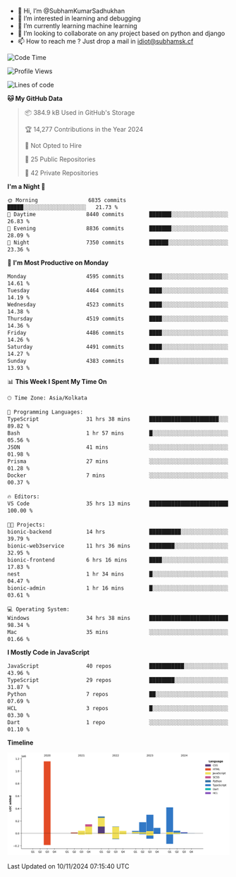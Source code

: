- 👋 Hi, I’m @SubhamKumarSadhukhan
- 👀 I’m interested in learning and debugging
- 🌱 I’m currently learning machine learning
- 💞️ I’m looking to collaborate on any project based on python and django
- 📫 How to reach me ?
      Just drop a mail in idiot@subhamsk.cf

<!---
SubhamKumarSadhukhan/SubhamKumarSadhukhan is a ✨ special ✨ repository because its `README.md` (this file) appears on your GitHub profile.
You can click the Preview link to take a look at your changes.
--->


<!--START_SECTION:waka-->
![Code Time](http://img.shields.io/badge/Code%20Time-2%2C620%20hrs%2020%20mins-blue)

![Profile Views](http://img.shields.io/badge/Profile%20Views-3-blue)

![Lines of code](https://img.shields.io/badge/From%20Hello%20World%20I%27ve%20Written-2.8%20million%20lines%20of%20code-blue)

**🐱 My GitHub Data** 

> 📦 384.9 kB Used in GitHub's Storage 
 > 
> 🏆 14,277 Contributions in the Year 2024
 > 
> 🚫 Not Opted to Hire
 > 
> 📜 25 Public Repositories 
 > 
> 🔑 42 Private Repositories 
 > 
**I'm a Night 🦉** 

```text
🌞 Morning                6835 commits        █████░░░░░░░░░░░░░░░░░░░░   21.73 % 
🌆 Daytime                8440 commits        ███████░░░░░░░░░░░░░░░░░░   26.83 % 
🌃 Evening                8836 commits        ███████░░░░░░░░░░░░░░░░░░   28.09 % 
🌙 Night                  7350 commits        ██████░░░░░░░░░░░░░░░░░░░   23.36 % 
```
📅 **I'm Most Productive on Monday** 

```text
Monday                   4595 commits        ████░░░░░░░░░░░░░░░░░░░░░   14.61 % 
Tuesday                  4464 commits        ████░░░░░░░░░░░░░░░░░░░░░   14.19 % 
Wednesday                4523 commits        ████░░░░░░░░░░░░░░░░░░░░░   14.38 % 
Thursday                 4519 commits        ████░░░░░░░░░░░░░░░░░░░░░   14.36 % 
Friday                   4486 commits        ████░░░░░░░░░░░░░░░░░░░░░   14.26 % 
Saturday                 4491 commits        ████░░░░░░░░░░░░░░░░░░░░░   14.27 % 
Sunday                   4383 commits        ███░░░░░░░░░░░░░░░░░░░░░░   13.93 % 
```


📊 **This Week I Spent My Time On** 

```text
🕑︎ Time Zone: Asia/Kolkata

💬 Programming Languages: 
TypeScript               31 hrs 38 mins      ██████████████████████░░░   89.82 % 
Bash                     1 hr 57 mins        █░░░░░░░░░░░░░░░░░░░░░░░░   05.56 % 
JSON                     41 mins             ░░░░░░░░░░░░░░░░░░░░░░░░░   01.98 % 
Prisma                   27 mins             ░░░░░░░░░░░░░░░░░░░░░░░░░   01.28 % 
Docker                   7 mins              ░░░░░░░░░░░░░░░░░░░░░░░░░   00.37 % 

🔥 Editors: 
VS Code                  35 hrs 13 mins      █████████████████████████   100.00 % 

🐱‍💻 Projects: 
bionic-backend           14 hrs              ██████████░░░░░░░░░░░░░░░   39.79 % 
bionic-web3service       11 hrs 36 mins      ████████░░░░░░░░░░░░░░░░░   32.95 % 
bionic-frontend          6 hrs 16 mins       ████░░░░░░░░░░░░░░░░░░░░░   17.83 % 
nest                     1 hr 34 mins        █░░░░░░░░░░░░░░░░░░░░░░░░   04.47 % 
bionic-admin             1 hr 16 mins        █░░░░░░░░░░░░░░░░░░░░░░░░   03.61 % 

💻 Operating System: 
Windows                  34 hrs 38 mins      █████████████████████████   98.34 % 
Mac                      35 mins             ░░░░░░░░░░░░░░░░░░░░░░░░░   01.66 % 
```

**I Mostly Code in JavaScript** 

```text
JavaScript               40 repos            ███████████░░░░░░░░░░░░░░   43.96 % 
TypeScript               29 repos            ████████░░░░░░░░░░░░░░░░░   31.87 % 
Python                   7 repos             ██░░░░░░░░░░░░░░░░░░░░░░░   07.69 % 
HCL                      3 repos             █░░░░░░░░░░░░░░░░░░░░░░░░   03.30 % 
Dart                     1 repo              ░░░░░░░░░░░░░░░░░░░░░░░░░   01.10 % 
```



**Timeline**

![Lines of Code chart](https://raw.githubusercontent.com/SubhamKumarSadhukhan/SubhamKumarSadhukhan/main/assets/bar_graph.png)


 Last Updated on 10/11/2024 07:15:40 UTC
<!--END_SECTION:waka-->
